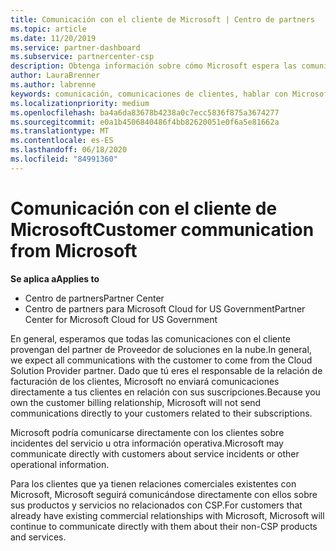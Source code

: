 ```yaml
---
title: Comunicación con el cliente de Microsoft | Centro de partners
ms.topic: article
ms.date: 11/20/2019
ms.service: partner-dashboard
ms.subservice: partnercenter-csp
description: Obtenga información sobre cómo Microsoft espera las comunicaciones de los clientes entre clientes y asociados en el programa proveedor de soluciones en la nube.
author: LauraBrenner
ms.author: labrenne
keywords: comunicación, comunicaciones de clientes, hablar con Microsoft
ms.localizationpriority: medium
ms.openlocfilehash: ba4a6da83678b4238a0c7ecc5836f875a3674277
ms.sourcegitcommit: e0a1b4506840486f4bb82620051e0f6a5e81662a
ms.translationtype: MT
ms.contentlocale: es-ES
ms.lasthandoff: 06/18/2020
ms.locfileid: "84991360"
---
```

# <a name="customer-communication-from-microsoft"></a><span data-ttu-id="781f5-104">Comunicación con el cliente de Microsoft</span><span class="sxs-lookup"><span data-stu-id="781f5-104">Customer communication from Microsoft</span></span>

<span data-ttu-id="781f5-105">**Se aplica a**</span><span class="sxs-lookup"><span data-stu-id="781f5-105">**Applies to**</span></span>

-  <span data-ttu-id="781f5-106">Centro de partners</span><span class="sxs-lookup"><span data-stu-id="781f5-106">Partner Center</span></span>
-  <span data-ttu-id="781f5-107">Centro de partners para Microsoft Cloud for US Government</span><span class="sxs-lookup"><span data-stu-id="781f5-107">Partner Center for Microsoft Cloud for US Government</span></span>


<span data-ttu-id="781f5-108">En general, esperamos que todas las comunicaciones con el cliente provengan del partner de Proveedor de soluciones en la nube.</span><span class="sxs-lookup"><span data-stu-id="781f5-108">In general, we expect all communications with the customer to come from the Cloud Solution Provider partner.</span></span> <span data-ttu-id="781f5-109">Dado que tú eres el responsable de la relación de facturación de los clientes, Microsoft no enviará comunicaciones directamente a tus clientes en relación con sus suscripciones.</span><span class="sxs-lookup"><span data-stu-id="781f5-109">Because you own the customer billing relationship, Microsoft will not send communications directly to your customers related to their subscriptions.</span></span>

<span data-ttu-id="781f5-110">Microsoft podría comunicarse directamente con los clientes sobre incidentes del servicio u otra información operativa.</span><span class="sxs-lookup"><span data-stu-id="781f5-110">Microsoft may communicate directly with customers about service incidents or other operational information.</span></span>

<span data-ttu-id="781f5-111">Para los clientes que ya tienen relaciones comerciales existentes con Microsoft, Microsoft seguirá comunicándose directamente con ellos sobre sus productos y servicios no relacionados con CSP.</span><span class="sxs-lookup"><span data-stu-id="781f5-111">For customers that already have existing commercial relationships with Microsoft, Microsoft will continue to communicate directly with them about their non-CSP products and services.</span></span>

 

 



